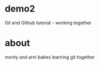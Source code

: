 # demo2
Git and Github tutorial - working together

# about
monty and arni babes learning git together